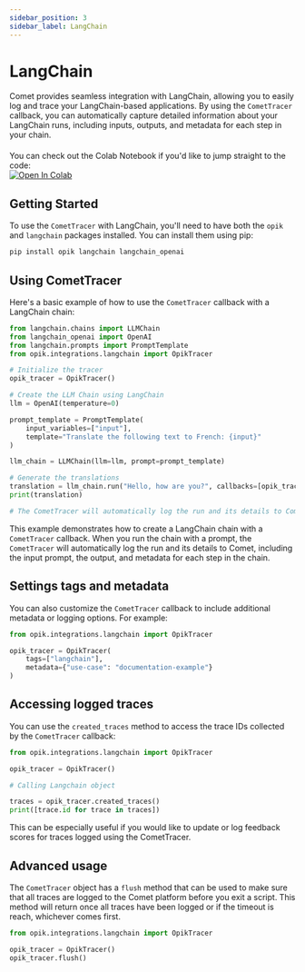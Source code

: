 ```yaml
---
sidebar_position: 3
sidebar_label: LangChain
---
```


# LangChain

Comet provides seamless integration with LangChain, allowing you to easily log and trace your LangChain-based applications. By using the `CometTracer` callback, you can automatically capture detailed information about your LangChain runs, including inputs, outputs, and metadata for each step in your chain.

<div style="display: flex; align-items: center; flex-wrap: wrap; margin: 20px 0;">
  <span style="margin-right: 10px;">You can check out the Colab Notebook if you'd like to jump straight to the code:</span>
  <a href="https://colab.research.google.com/github/comet-ml/opik/blob/main/apps/opik-documentation/documentation/docs/cookbook/langchain.ipynb" target="_blank" rel="noopener noreferrer">
    <img src="https://colab.research.google.com/assets/colab-badge.svg" alt="Open In Colab" style="vertical-align: middle;"/>
  </a>
</div>

## Getting Started

To use the `CometTracer` with LangChain, you'll need to have both the `opik` and `langchain` packages installed. You can install them using pip:

```bash
pip install opik langchain langchain_openai
```

## Using CometTracer

Here's a basic example of how to use the `CometTracer` callback with a LangChain chain:

```python
from langchain.chains import LLMChain
from langchain_openai import OpenAI
from langchain.prompts import PromptTemplate
from opik.integrations.langchain import OpikTracer

# Initialize the tracer
opik_tracer = OpikTracer()

# Create the LLM Chain using LangChain
llm = OpenAI(temperature=0)

prompt_template = PromptTemplate(
    input_variables=["input"],
    template="Translate the following text to French: {input}"
)

llm_chain = LLMChain(llm=llm, prompt=prompt_template)

# Generate the translations
translation = llm_chain.run("Hello, how are you?", callbacks=[opik_tracer])
print(translation)

# The CometTracer will automatically log the run and its details to Comet
```

This example demonstrates how to create a LangChain chain with a `CometTracer` callback. When you run the chain with a prompt, the `CometTracer` will automatically log the run and its details to Comet, including the input prompt, the output, and metadata for each step in the chain.

## Settings tags and metadata

You can also customize the `CometTracer` callback to include additional metadata or logging options. For example:

```python
from opik.integrations.langchain import OpikTracer

opik_tracer = OpikTracer(
    tags=["langchain"],
    metadata={"use-case": "documentation-example"}
)
```

## Accessing logged traces

You can use the `created_traces` method to access the trace IDs collected by the `CometTracer` callback:

```python
from opik.integrations.langchain import OpikTracer

opik_tracer = OpikTracer()

# Calling Langchain object

traces = opik_tracer.created_traces()
print([trace.id for trace in traces])
```

This can be especially useful if you would like to update or log feedback scores for traces logged using the CometTracer.

## Advanced usage

The `CometTracer` object has a `flush` method that can be used to make sure that all traces are logged to the Comet platform before you exit a script. This method will return once all traces have been logged or if the timeout is reach, whichever comes first.

```python
from opik.integrations.langchain import OpikTracer

opik_tracer = OpikTracer()
opik_tracer.flush()
```
